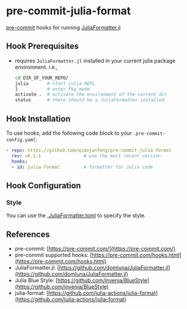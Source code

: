 # pre-commit-julia-format

[pre-commit](https://pre-commit.com/) hooks for running [JuliaFormatter.jl](https://github.com/domluna/JuliaFormatter.jl)

## Hook Prerequisites

* requires `JuliaFormatter.jl` installed in your current julia package environment.
  i.e.,

  ```bash
  cd DIR_OF_YOUR_REPO/
  julia       # start julia REPL
  ]           # enter Pkg mode
  activate .  # activate the environment of the current dir
  status      # there should be a JuliaFormatter installed
  ```

## Hook Installation

To use hooks, add the following code block to your `.pre-commit-config.yaml`:

```yaml
- repo: https://github.com/qiaojunfeng/pre-commit-julia-format
  rev: v0.1.1                # use the most recent version
  hooks:
  - id: julia-format         # formatter for Julia code
```

## Hook Configuration

### Style

You can use the [.JuliaFormatter.toml](https://domluna.github.io/JuliaFormatter.jl/dev/config/) to specify the style.

## References

* pre-commit: [https://pre-commit.com/](https://pre-commit.com/)
* pre-commit supported hooks: [https://pre-commit.com/hooks.html](https://pre-commit.com/hooks.html)
* JuliaFormatter.jl: [https://github.com/domluna/JuliaFormatter.jl](https://github.com/domluna/JuliaFormatter.jl)
* Julia Blue Style: [https://github.com/invenia/BlueStyle](https://github.com/invenia/BlueStyle)
* julia-format: [https://github.com/julia-actions/julia-format](https://github.com/julia-actions/julia-format)
